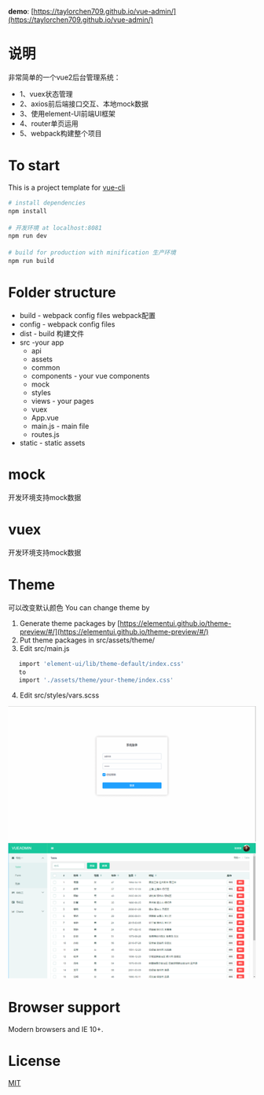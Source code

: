 **demo**: [https://taylorchen709.github.io/vue-admin/](https://taylorchen709.github.io/vue-admin/)

# 说明
非常简单的一个vue2后台管理系统：

* 1、vuex状态管理
* 2、axios前后端接口交互、本地mock数据
* 3、使用element-UI前端UI框架
* 4、router单页运用
* 5、webpack构建整个项目

# To start

This is a project template for [vue-cli](https://github.com/vuejs/vue-cli)

``` bash
# install dependencies
npm install

# 开发环境 at localhost:8081
npm run dev

# build for production with minification 生产环境
npm run build

```

# Folder structure
* build - webpack config files  webpack配置
* config - webpack config files  
* dist - build   构建文件
* src -your app
    * api
    * assets
    * common
    * components - your vue components
    * mock
    * styles
    * views - your pages
    * vuex
    * App.vue
    * main.js - main file
    * routes.js
* static - static assets

# mock
开发环境支持mock数据

# vuex
开发环境支持mock数据

# Theme
可以改变默认颜色
You can change theme by 
1. Generate theme packages by [https://elementui.github.io/theme-preview/#/](https://elementui.github.io/theme-preview/#/)
2. Put theme packages in src/assets/theme/
3. Edit src/main.js 
``` bash
   import 'element-ui/lib/theme-default/index.css'
   to
   import './assets/theme/your-theme/index.css'
```
4. Edit src/styles/vars.scss

![theme-blue](https://raw.githubusercontent.com/taylorchen709/markdown-images/master/vueadmin/rec-demo.gif)
![theme-green](https://raw.githubusercontent.com/taylorchen709/markdown-images/master/vueadmin/theme-green.png)

# Browser support

Modern browsers and IE 10+.

# License
[MIT](http://opensource.org/licenses/MIT)

